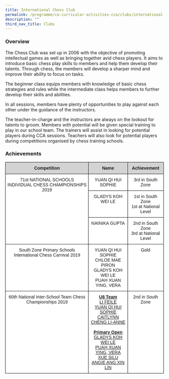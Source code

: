 ```yaml
---
title: International Chess Club
permalink: /programme/co-curricular-activities-cca/clubs/international-chess-club
description: ""
third_nav_title: Clubs
---
```

### **Overview**

The Chess Club was set up in 2006 with the objective of promoting intellectual games as well as bringing together avid chess players. It aims to introduce basic chess play skills to members and help them develop their talents. Through chess, the members will develop a sharper mind and improve their ability to focus on tasks.  
  
The beginner class equips members with knowledge of basic chess strategies and rules while the intermediate class helps members to further develop their skills and abilities.  
  
In all sessions, members have plenty of opportunities to play against each other under the guidance of the instructors.  
  
The teacher-in-charge and the instructors are always on the lookout for talents to groom. Members with potential will be given special training to play in our school team. The trainers will assist in looking for potential players during CCA sessions. Teachers will also look for potential players during competitions organised by chess training schools.

  

### **Achievements**

<style type="text/css">
.tg  {border-collapse:collapse;border-spacing:0;}
.tg td{border-color:black;border-style:solid;border-width:1px;font-family:Arial, sans-serif;font-size:14px;
  overflow:hidden;padding:10px 5px;word-break:normal;}
.tg th{border-color:black;border-style:solid;border-width:1px;font-family:Arial, sans-serif;font-size:14px;
  font-weight:normal;overflow:hidden;padding:10px 5px;word-break:normal;}
.tg .tg-cj27{background-color:#FFF;font-weight:bold;text-align:center;text-decoration:underline;vertical-align:top}
.tg .tg-n348{background-color:#D3D3D3;font-weight:bold;text-align:center;vertical-align:top}
.tg .tg-7yig{background-color:#FFF;text-align:center;vertical-align:top}
</style>
<table class="tg">
<thead>
  <tr>
    <th class="tg-n348">Competition</th>
    <th class="tg-n348">Name</th>
    <th class="tg-n348">Achievement</th>
  </tr>
</thead>
<tbody>
  <tr>
    <td class="tg-7yig" rowspan="3">71st NATIONAL SCHOOLS INDIVIDUAL CHESS CHAMPIONSHIPS 2019</td>
    <td class="tg-7yig">YUAN QI HUI SOPHIE</td>
    <td class="tg-7yig">3rd in South Zone</td>
  </tr>
  <tr>
    <td class="tg-7yig">GLADYS KOH WEI LE</td>
    <td class="tg-7yig">1st in South Zone<br>1st at National Level</td>
  </tr>
  <tr>
    <td class="tg-7yig">NAINIKA GUPTA</td>
    <td class="tg-7yig">2nd in South Zone<br>3rd at National Level</td>
  </tr>
  <tr>
    <td class="tg-7yig">South Zone Primary Schools International Chess Carnival 2019</td>
    <td class="tg-7yig">YUAN QI HUI SOPHIE<br>CHLOE MAE PIRON<br>GLADYS KOH WEI LE<br>PUAH XUAN YING, VERA<br></td>
    <td class="tg-7yig">Gold</td>
  </tr>
  <tr>
    <td class="tg-7yig">60th National Inter-School Team Chess Championships 2019</td>
    <td class="tg-cj27">U8 Team<br><span style="font-weight:400;font-style:normal">LI FEILE</span><br><span style="font-weight:400;font-style:normal">YUAN QI HUI SOPHIE</span><br><span style="font-weight:400;font-style:normal">CAITLYNN CHENG LI-ANNE</span><br><br>Primary Open<br><span style="font-weight:400;font-style:normal">GLADYS KOH WEI LE</span><br><span style="font-weight:400;font-style:normal">PUAH XUAN YING, VERA</span><br><span style="font-weight:400;font-style:normal">XUE SILU</span><br><span style="font-weight:400;font-style:normal">ANGIE ANG XIN LIN</span><br></td>
    <td class="tg-7yig">2nd in South Zone</td>
  </tr>
</tbody>
</table>